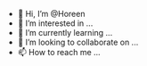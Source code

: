 - 👋 Hi, I’m @Horeen
- 👀 I’m interested in ...
- 🌱 I’m currently learning ...
- 💞️ I’m looking to collaborate on ...
- 📫 How to reach me ...

<!---
Horeen/Horeen is a ✨ special ✨ repository because its `README.md` (this file) appears on your GitHub profile.
You can click the Preview link to take a look at your changes.
--->
